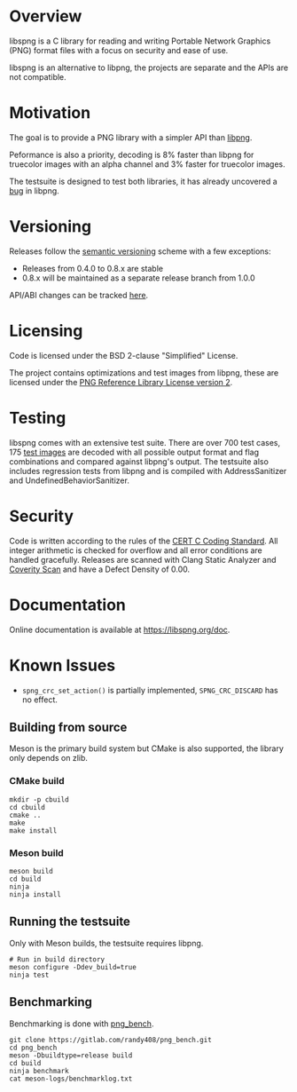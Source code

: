 # Overview

libspng is a C library for reading and writing Portable Network Graphics (PNG) 
format files with a focus on security and ease of use.

libspng is an alternative to libpng, the projects are separate and the APIs are
not compatible.

# Motivation 

The goal is to provide a PNG library with a simpler API than [libpng](https://github.com/glennrp/libpng/blob/libpng16/png.h).

Peformance is also a priority, decoding is 8% faster than libpng for truecolor images with an alpha channel and 3% faster for truecolor images.

The testsuite is designed to test both libraries, it has already uncovered a [bug](https://sourceforge.net/p/libpng/bugs/282/) in libpng.

# Versioning

Releases follow the [semantic versioning](https://semver.org/) scheme with a few exceptions:

* Releases from 0.4.0 to 0.8.x are stable
* 0.8.x will be maintained as a separate release branch from 1.0.0

API/ABI changes can be tracked [here](https://abi-laboratory.pro/index.php?view=timeline&l=libspng).

# Licensing

Code is licensed under the BSD 2-clause "Simplified" License.

The project contains optimizations and test images from libpng, these are licensed under the
[PNG Reference Library License version 2](http://www.libpng.org/pub/png/src/libpng-LICENSE.txt).

# Testing

libspng comes with an extensive test suite. There are over 700 test cases, 
175 [test images](http://www.schaik.com/pngsuite/) are decoded with all possible 
output format and flag combinations and compared against libpng's output. 
The testsuite also includes regression tests from libpng and is compiled with 
AddressSanitizer and UndefinedBehaviorSanitizer.

# Security

Code is written according to the rules of the 
[CERT C Coding Standard](https://wiki.sei.cmu.edu/confluence/display/c/SEI+CERT+C+Coding+Standard).
All integer arithmetic is checked for overflow and all error conditions are handled gracefully. 
Releases are scanned with Clang Static Analyzer and [Coverity Scan](https://scan.coverity.com/projects/randy408-libspng) 
and have a Defect Density of 0.00.

# Documentation

Online documentation is available at https://libspng.org/doc.

# Known Issues

* `spng_crc_set_action()` is partially implemented, `SPNG_CRC_DISCARD` has no effect.

## Building from source

Meson is the primary build system but CMake is also supported, the library only depends on zlib.

### CMake build

```
mkdir -p cbuild
cd cbuild
cmake ..
make
make install
```

### Meson build

```
meson build
cd build
ninja
ninja install
```

## Running the testsuite

Only with Meson builds, the testsuite requires libpng.

```
# Run in build directory
meson configure -Ddev_build=true
ninja test
```

## Benchmarking

Benchmarking is done with [png_bench](https://gitlab.com/randy408/png_bench).

```
git clone https://gitlab.com/randy408/png_bench.git
cd png_bench
meson -Dbuildtype=release build
cd build
ninja benchmark
cat meson-logs/benchmarklog.txt
```